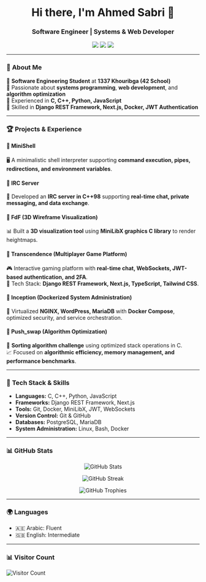 <h1 align="center">Hi there, I'm Ahmed Sabri 👋</h1>
<h3 align="center">Software Engineer | Systems & Web Developer</h3>

<p align="center">
  <a href="mailto:sabriahmeed1@gmail.com"><img src="https://img.shields.io/badge/Email-sabriahamed@gmail.com-red?style=flat-square&logo=gmail"></a>
  <a href="https://linkedin.com/in/ahmed-sabri-446364259"><img src="https://img.shields.io/badge/LinkedIn-Ahmed%20Sabri-blue?style=flat-square&logo=linkedin"></a>
  <a href="https://github.com/ahmeedsabrri"><img src="https://img.shields.io/github/followers/ahmeedsabrri?label=GitHub&style=flat-square"></a>
</p>

---

### 🚀 **About Me**
🔹 **Software Engineering Student** at **1337 Khouribga (42 School)**  
🔹 Passionate about **systems programming**, **web development**, and **algorithm optimization**  
🔹 Experienced in **C, C++, Python, JavaScript**  
🔹 Skilled in **Django REST Framework, Next.js, Docker, JWT Authentication**  

---

### 🏆 **Projects & Experience**
#### 🔹 MiniShell
🖥️ A minimalistic shell interpreter supporting **command execution, pipes, redirections, and environment variables**.

#### 🔹 IRC Server
💬 Developed an **IRC server in C++98** supporting **real-time chat, private messaging, and data exchange**.

#### 🔹 FdF (3D Wireframe Visualization)
📊 Built a **3D visualization tool** using **MiniLibX graphics C library** to render heightmaps.

#### 🔹 Transcendence (Multiplayer Game Platform)
🎮 Interactive gaming platform with **real-time chat, WebSockets, JWT-based authentication, and 2FA**.  
🚀 Tech Stack: **Django REST Framework, Next.js, TypeScript, Tailwind CSS**.

#### 🔹 Inception (Dockerized System Administration)
🐳 Virtualized **NGINX, WordPress, MariaDB** with **Docker Compose**, optimized security, and service orchestration.

#### 🔹 Push_swap (Algorithm Optimization)
📌 **Sorting algorithm challenge** using optimized stack operations in C.  
📈 Focused on **algorithmic efficiency, memory management, and performance benchmarks**.

---

### 🔧 **Tech Stack & Skills**
- **Languages:** C, C++, Python, JavaScript
- **Frameworks:** Django REST Framework, Next.js
- **Tools:** Git, Docker, MiniLibX, JWT, WebSockets
- **Version Control:** Git & GitHub
- **Databases:** PostgreSQL, MariaDB
- **System Administration:** Linux, Bash, Docker

---

### 📊 **GitHub Stats**
<p align="center">
  <img src="https://github-readme-stats.vercel.app/api?username=ahmeedsabrri&show_icons=true&theme=radical" alt="GitHub Stats">
</p>

<p align="center">
  <img src="https://github-readme-streak-stats.herokuapp.com/?user=ahmeedsabrri&theme=radical" alt="GitHub Streak">
</p>

<p align="center">
  <img src="https://github-profile-trophy.vercel.app/?username=ahmeedsabrri&theme=onedark&margin-w=10" alt="GitHub Trophies">
</p>

---

### 🌍 **Languages**
- 🇦🇪 Arabic: Fluent
- 🇬🇧 English: Intermediate

---

### 📊 **Visitor Count**
![Visitor Count](https://komarev.com/ghpvc/?username=ahmeedsabrri&color=blue)

